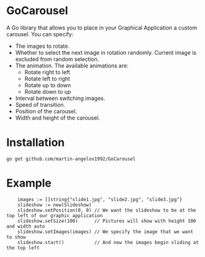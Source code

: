 GoCarousel
==========
A Go library that allows you to place in your Graphical Application a custom carousel. You can specify: 
* The images to rotate.
* Whether to select the next image in rotation randomly. Current image is excluded from random selection.
* The animation. The available animations are:
  * Rotate right to left
  * Rotate left to right
  * Rotate up to down
  * Rotate down to up
* Interval between switching images.
* Speed of transition.
* Position of the carousel.
* Width and height of the carousel.

Installation
============
```
go get github.com/martin-angelov1992/GoCarousel
```

Example
=======
```
    images := []string{"slide1.jpg", "slide2.jpg", "slide3.jpg"}
    slideshow := new(Slideshow)
    slideshow.setPosition(0, 0) // We want the slideshow to be at the top left of our graphic application
    slideshow.setSize(100)      // Pictures will show with height 100 and width auto
    slideshow.setImages(images) // We specify the image that we want to show
    slideshow.start()           // And now the images begin sliding at the top left
```
